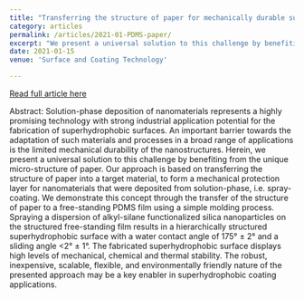 ```yaml
---
title: "Transferring the structure of paper for mechanically durable superhydrophobic surfaces'"
category: articles
permalink: /articles/2021-01-PDMS-paper/ 
excerpt: "We present a universal solution to this challenge by benefiting from the unique micro-structure of paper. Our approach is based on transferring the structure of paper into a target material, to form a mechanical protection layer for nanomaterials that were deposited from solution-phase, i.e. spray-coating. We demonstrate this concept through the transfer of the structure of paper to a free-standing PDMS film using a simple molding process."
date: 2021-01-15
venue: 'Surface and Coating Technology'

---
```


<a href='https://doi.org/10.1016/j.surfcoat.2020.126543'>Read full article here</a> 

Abstract: Solution-phase deposition of nanomaterials represents a highly promising technology with strong industrial application potential for the fabrication of superhydrophobic surfaces. An important barrier towards the adaptation of such materials and processes in a broad range of applications is the limited mechanical durability of the nanostructures. Herein, we present a universal solution to this challenge by benefiting from the unique micro-structure of paper. Our approach is based on transferring the structure of paper into a target material, to form a mechanical protection layer for nanomaterials that were deposited from solution-phase, i.e. spray-coating. We demonstrate this concept through the transfer of the structure of paper to a free-standing PDMS film using a simple molding process. Spraying a dispersion of alkyl-silane functionalized silica nanoparticles on the structured free-standing film results in a hierarchically structured superhydrophobic surface with a water contact angle of 175° ± 2° and a sliding angle <2° ± 1°. The fabricated superhydrophobic surface displays high levels of mechanical, chemical and thermal stability. The robust, inexpensive, scalable, flexible, and environmentally friendly nature of the presented approach may be a key enabler in superhydrophobic coating applications.
